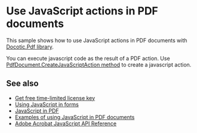 # Use JavaScript actions in PDF documents
This sample shows how to use JavaScript actions in PDF documents with [Docotic.Pdf library](https://bitmiracle.com/pdf-library/).

You can execute javascript code as the result of a PDF action.
Use [PdfDocument.CreateJavaScriptAction method](https://api.docotic.com/pdfdocument-createjavascriptaction) to create a javascript action.

## See also
* [Get free time-limited license key](https://bitmiracle.com/pdf-library/download)
* [Using JavaScript in forms](https://bitmiracle.com/pdf-library/edit/#javascript-in-forms)
* [JavaScript in PDF](https://medium.com/@bitmiracle/javascript-in-pdf-7d738d6c6c09)
* [Examples of using JavaScript in PDF documents](/Samples/Actions/JavaScriptInPdf)
* [Adobe Acrobat JavaScript API Reference](https://opensource.adobe.com/dc-acrobat-sdk-docs/library/jsapiref/)